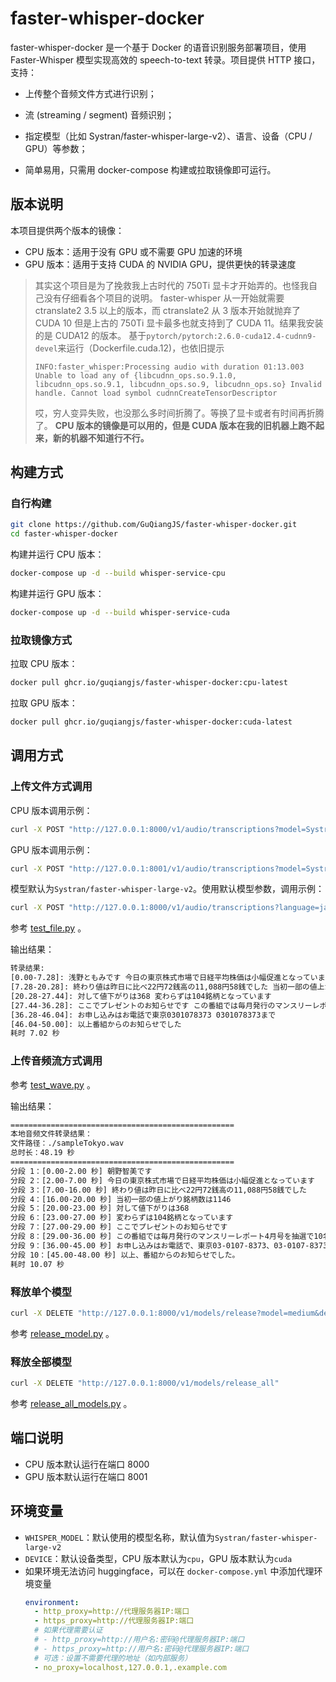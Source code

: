 # faster-whisper-docker

faster-whisper-docker 是一个基于 Docker 的语音识别服务部署项目，使用 Faster-Whisper 模型实现高效的 speech-to-text 转录。项目提供 HTTP 接口，支持：

- 上传整个音频文件方式进行识别；

- 流 (streaming / segment) 音频识别；

- 指定模型（比如 Systran/faster-whisper-large-v2）、语言、设备（CPU / GPU）等参数；

- 简单易用，只需用 docker-compose 构建或拉取镜像即可运行。

## 版本说明

本项目提供两个版本的镜像：

- CPU 版本：适用于没有 GPU 或不需要 GPU 加速的环境
- GPU 版本：适用于支持 CUDA 的 NVIDIA GPU，提供更快的转录速度

> 其实这个项目是为了挽救我上古时代的 750Ti 显卡才开始弄的。也怪我自己没有仔细看各个项目的说明。
> faster-whisper 从一开始就需要 ctranslate2 3.5 以上的版本，而 ctranslate2 从 3 版本开始就抛弃了 CUDA 10
> 但是上古的 750Ti 显卡最多也就支持到了 CUDA 11。结果我安装的是 CUDA12 的版本。
> 基于`pytorch/pytorch:2.6.0-cuda12.4-cudnn9-devel`来运行（Dockerfile.cuda.12)，也依旧提示
>
> ```
> INFO:faster_whisper:Processing audio with duration 01:13.003 Unable to load any of {libcudnn_ops.so.9.1.0, libcudnn_ops.so.9.1, libcudnn_ops.so.9, libcudnn_ops.so} Invalid handle. Cannot load symbol cudnnCreateTensorDescriptor
> ```
>
> 哎，穷人变异失败，也没那么多时间折腾了。等换了显卡或者有时间再折腾了。
> **CPU 版本的镜像是可以用的，但是 CUDA 版本在我的旧机器上跑不起来，新的机器不知道行不行。**

## 构建方式

### 自行构建

```bash
git clone https://github.com/GuQiangJS/faster-whisper-docker.git
cd faster-whisper-docker
```

构建并运行 CPU 版本：

```bash
docker-compose up -d --build whisper-service-cpu
```

构建并运行 GPU 版本：

```bash
docker-compose up -d --build whisper-service-cuda
```

### 拉取镜像方式

拉取 CPU 版本：

```bash
docker pull ghcr.io/guqiangjs/faster-whisper-docker:cpu-latest
```

拉取 GPU 版本：

```bash
docker pull ghcr.io/guqiangjs/faster-whisper-docker:cuda-latest
```

## 调用方式

### 上传文件方式调用

CPU 版本调用示例：

```bash
curl -X POST "http://127.0.0.1:8000/v1/audio/transcriptions?model=Systran/faster-whisper-large-v2&device=cpu&language=ja" -F "audio=@sampleTokyo.wav"
```

GPU 版本调用示例：

```bash
curl -X POST "http://127.0.0.1:8001/v1/audio/transcriptions?model=Systran/faster-whisper-large-v2&device=cuda&language=ja" -F "audio=@sampleTokyo.wav"
```

模型默认为`Systran/faster-whisper-large-v2`。使用默认模型参数，调用示例：

```bash
curl -X POST "http://127.0.0.1:8000/v1/audio/transcriptions?language=ja" -F "audio=@sampleTokyo.wav"
```

参考 [test_file.py](examples/post_file.py) 。

输出结果：

```txt
转录结果:
[0.00-7.28]: 浅野ともみです 今日の東京株式市場で日経平均株価は小幅促進となっています
[7.28-20.28]: 終わり値は昨日に比べ22円72銭高の11,088円58銭でした 当初一部の値上がり銘柄数は1146
[20.28-27.44]: 対して値下がりは368 変わらずは104銘柄となっています
[27.44-36.28]: ここでプレゼントのお知らせです この番組では毎月発行のマンスリーレポート4月号を抽選で10名様にプレゼントいたします
[36.28-46.04]: お申し込みはお電話で東京0301078373 0301078373まで
[46.04-50.00]: 以上番組からのお知らせでした
耗时 7.02 秒
```

### 上传音频流方式调用

参考 [test_wave.py](examples/post_wave.py) 。

输出结果：

```txt
==================================================
本地音频文件转录结果：
文件路径：./sampleTokyo.wav
总时长：48.19 秒
==================================================
分段 1：[0.00-2.00 秒] 朝野智美です
分段 2：[2.00-7.00 秒] 今日の東京株式市場で日経平均株価は小幅促進となっています
分段 3：[7.00-16.00 秒] 終わり値は昨日に比べ22円72銭高の11,088円58銭でした
分段 4：[16.00-20.00 秒] 当初一部の値上がり銘柄数は1146
分段 5：[20.00-23.00 秒] 対して値下がりは368
分段 6：[23.00-27.00 秒] 変わらずは104銘柄となっています
分段 7：[27.00-29.00 秒] ここでプレゼントのお知らせです
分段 8：[29.00-36.00 秒] この番組では毎月発行のマンスリーレポート4月号を抽選で10名様にプレゼントいたします。
分段 9：[36.00-45.00 秒] お申し込みはお電話で、東京03-0107-8373、03-0107-8373まで。
分段 10：[45.00-48.00 秒] 以上、番組からのお知らせでした。
耗时 10.07 秒
```

### 释放单个模型

```bash
curl -X DELETE "http://127.0.0.1:8000/v1/models/release?model=medium&device=cuda"
```

参考 [release_model.py](examples/release_model.py) 。

### 释放全部模型

```bash
curl -X DELETE "http://127.0.0.1:8000/v1/models/release_all"
```

参考 [release_all_models.py](examples/release_all_models.py) 。

## 端口说明

- CPU 版本默认运行在端口 8000
- GPU 版本默认运行在端口 8001

## 环境变量

- `WHISPER_MODEL`：默认使用的模型名称，默认值为`Systran/faster-whisper-large-v2`
- `DEVICE`：默认设备类型，CPU 版本默认为`cpu`，GPU 版本默认为`cuda`
- 如果环境无法访问 huggingface，可以在 `docker-compose.yml` 中添加代理环境变量
  ```yaml
  environment:
    - http_proxy=http://代理服务器IP:端口
    - https_proxy=http://代理服务器IP:端口
    # 如果代理需要认证
    # - http_proxy=http://用户名:密码@代理服务器IP:端口
    # - https_proxy=http://用户名:密码@代理服务器IP:端口
    # 可选：设置不需要代理的地址（如内部服务）
    - no_proxy=localhost,127.0.0.1,.example.com
  ```
